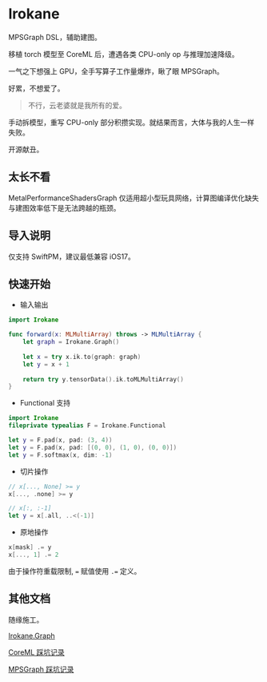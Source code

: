 # Irokane

MPSGraph DSL，辅助建图。



移植 torch 模型至 CoreML 后，遭遇各类 CPU-only op 与推理加速降级。

一气之下想强上 GPU，全手写算子工作量爆炸，瞅了眼 MPSGraph。

好累，不想爱了。

> 不行，云老婆就是我所有的爱。

手动拆模型，重写 CPU-only 部分积攒实现。就结果而言，大体与我的人生一样失败。

开源献丑。

## 太长不看

MetalPerformanceShadersGraph 仅适用超小型玩具网络，计算图编译优化缺失与建图效率低下是无法跨越的瓶颈。

## 导入说明

仅支持 SwiftPM，建议最低兼容 iOS17。



## 快速开始

- 输入输出

```swift
import Irokane

func forward(x: MLMultiArray) throws -> MLMultiArray {
    let graph = Irokane.Graph()
    
    let x = try x.ik.to(graph: graph)
    let y = x + 1
    
    return try y.tensorData().ik.toMLMultiArray()
}
```



- Functional 支持

```swift
import Irokane
fileprivate typealias F = Irokane.Functional

let y = F.pad(x, pad: (3, 4))
let y = F.pad(x, pad: [(0, 0), (1, 0), (0, 0)])
let y = F.softmax(x, dim: -1)
```

- 切片操作

```swift
// x[..., None] >= y
x[..., .none] >= y

// x[:, :-1]
let y = x[.all, ..<(-1)]
```

- 原地操作

```swift
x[mask] .= y
x[..., 1] .= 2
```

由于操作符重载限制, `=` 赋值使用 `.=` 定义。


## 其他文档

随缘施工。

[Irokane.Graph](./Doc/Graph.md)

[CoreML 踩坑记录](./Doc/CoreML.md)

[MPSGraph 踩坑记录](./Doc/MPSGraph.md)

